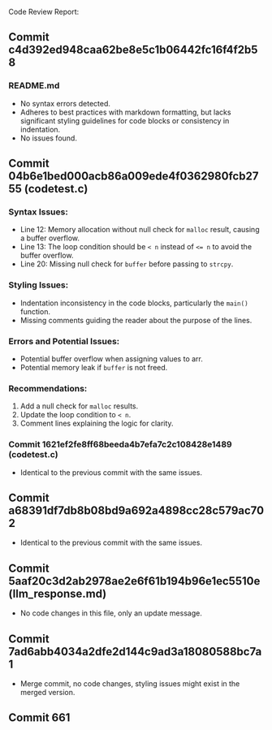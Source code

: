 Code Review Report:

## Commit c4d392ed948caa62be8e5c1b06442fc16f4f2b58
### README.md
- No syntax errors detected.
- Adheres to best practices with markdown formatting, but lacks significant styling guidelines for code blocks or consistency in indentation.
- No issues found.

## Commit 04b6e1bed000acb86a009ede4f0362980fcb2755 (codetest.c)
### Syntax Issues:
- Line 12: Memory allocation without null check for `malloc` result, causing a buffer overflow.
- Line 13: The loop condition should be `< n` instead of `<= n` to avoid the buffer overflow.
- Line 20: Missing null check for `buffer` before passing to `strcpy`.

### Styling Issues:
- Indentation inconsistency in the code blocks, particularly the `main()` function.
- Missing comments guiding the reader about the purpose of the lines.

### Errors and Potential Issues:
- Potential buffer overflow when assigning values to arr.
- Potential memory leak if `buffer` is not freed.

### Recommendations:
1. Add a null check for `malloc` results.
2. Update the loop condition to `< n`.
3. Comment lines explaining the logic for clarity.

### Commit 1621ef2fe8ff68beeda4b7efa7c2c108428e1489 (codetest.c)
- Identical to the previous commit with the same issues.

## Commit a68391df7db8b08bd9a692a4898cc28c579ac702
- Identical to the previous commit with the same issues.

## Commit 5aaf20c3d2ab2978ae2e6f61b194b96e1ec5510e (llm_response.md)
- No code changes in this file, only an update message.

## Commit 7ad6abb4034a2dfe2d144c9ad3a18080588bc7a1
- Merge commit, no code changes, styling issues might exist in the merged version.

## Commit 661